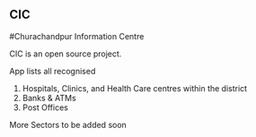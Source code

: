 ## CIC
#Churachandpur Information Centre

CIC is an open source project.

App lists all recognised
1. Hospitals, Clinics, and Health Care centres within the district
2. Banks & ATMs
3. Post Offices



More Sectors to be added soon
